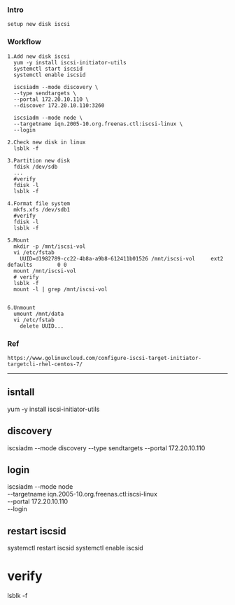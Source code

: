 ### Intro
    setup new disk iscsi
### Workflow
    1.Add new disk iscsi
      yum -y install iscsi-initiator-utils
      systemctl start iscsid
      systemctl enable iscsid

      iscsiadm --mode discovery \
      --type sendtargets \
      --portal 172.20.10.110 \
      --discover 172.20.10.110:3260

      iscsiadm --mode node \
      --targetname iqn.2005-10.org.freenas.ctl:iscsi-linux \
      --login

    2.Check new disk in linux
      lsblk -f

    3.Partition new disk
      fdisk /dev/sdb
      ...
      #verify
      fdisk -l
      lsblk -f

    4.Format file system
      mkfs.xfs /dev/sdb1
      #verify
      fdisk -l
      lsblk -f

    5.Mount
      mkdir -p /mnt/iscsi-vol
      vi /etc/fstab
        UUID=d1982789-cc22-4b8a-a9b8-612411b01526 /mnt/iscsi-vol     ext2     defaults        0 0
      mount /mnt/iscsi-vol
      # verify
      lsblk -f
      mount -l | grep /mnt/iscsi-vol
      
    
    6.Unmount
      umount /mnt/data
      vi /etc/fstab
        delete UUID...

### Ref
    https://www.golinuxcloud.com/configure-iscsi-target-initiator-targetcli-rhel-centos-7/

---
## isntall
yum -y install iscsi-initiator-utils

## discovery
iscsiadm --mode discovery --type sendtargets --portal 172.20.10.110

## login
iscsiadm --mode node \
  --targetname iqn.2005-10.org.freenas.ctl:iscsi-linux \
  --portal 172.20.10.110 \
  --login

## restart iscsid
systemctl restart iscsid
systemctl enable iscsid

# verify
lsblk -f 

